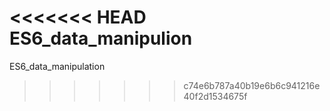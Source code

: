 <<<<<<< HEAD
ES6_data_manipulion
=======
ES6_data_manipulation
>>>>>>> c74e6b787a40b19e6b6c941216e40f2d1534675f
